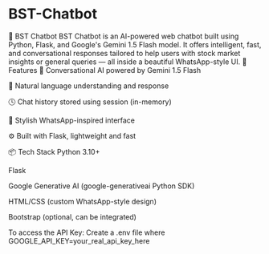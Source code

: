 # BST-Chatbot
🧠 BST Chatbot BST Chatbot is an AI-powered web chatbot built using Python, Flask, and Google's Gemini 1.5 Flash model. It offers intelligent, fast, and conversational responses tailored to help users with stock market insights or general queries — all inside a beautiful WhatsApp-style UI.
🚀 Features
💬 Conversational AI powered by Gemini 1.5 Flash

🧠 Natural language understanding and response

🕓 Chat history stored using session (in-memory)

🎨 Stylish WhatsApp-inspired interface

⚙️ Built with Flask, lightweight and fast

📦 Tech Stack
Python 3.10+

Flask

Google Generative AI (google-generativeai Python SDK)

HTML/CSS (custom WhatsApp-style design)

Bootstrap (optional, can be integrated)

To access the API Key:
Create a .env file where GOOGLE_API_KEY=your_real_api_key_here
